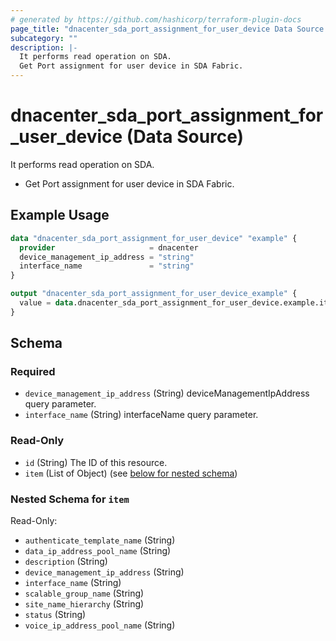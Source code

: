 ```yaml
---
# generated by https://github.com/hashicorp/terraform-plugin-docs
page_title: "dnacenter_sda_port_assignment_for_user_device Data Source - terraform-provider-dnacenter"
subcategory: ""
description: |-
  It performs read operation on SDA.
  Get Port assignment for user device in SDA Fabric.
---
```


# dnacenter_sda_port_assignment_for_user_device (Data Source)

It performs read operation on SDA.

- Get Port assignment for user device in SDA Fabric.

## Example Usage

```terraform
data "dnacenter_sda_port_assignment_for_user_device" "example" {
  provider                     = dnacenter
  device_management_ip_address = "string"
  interface_name               = "string"
}

output "dnacenter_sda_port_assignment_for_user_device_example" {
  value = data.dnacenter_sda_port_assignment_for_user_device.example.item
}
```

<!-- schema generated by tfplugindocs -->
## Schema

### Required

- `device_management_ip_address` (String) deviceManagementIpAddress query parameter.
- `interface_name` (String) interfaceName query parameter.

### Read-Only

- `id` (String) The ID of this resource.
- `item` (List of Object) (see [below for nested schema](#nestedatt--item))

<a id="nestedatt--item"></a>
### Nested Schema for `item`

Read-Only:

- `authenticate_template_name` (String)
- `data_ip_address_pool_name` (String)
- `description` (String)
- `device_management_ip_address` (String)
- `interface_name` (String)
- `scalable_group_name` (String)
- `site_name_hierarchy` (String)
- `status` (String)
- `voice_ip_address_pool_name` (String)
